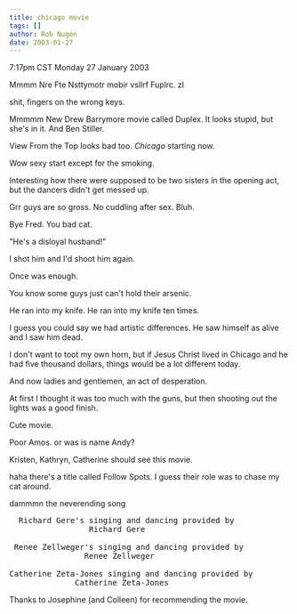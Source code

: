 ```yaml
---
title: chicago movie
tags: []
author: Rob Nugen
date: 2003-01-27
---
```


<p class=date>7:17pm CST Monday 27 January 2003</p>

<p>Mmmm Nre Fte  Nsttymotr mobir vsllrf Fuplrc.  zl

<p>shit, fingers on the wrong keys.</p>

<p>Mmmmm New Drew Barrymore movie called Duplex.  It looks stupid, but
she's in it.  And Ben Stiller.</p>

<p>View From the Top looks bad too.  <em>Chicago</em> starting
now.</p>

<p>Wow sexy start except for the smoking.</p>

<p>Interesting how there were supposed to be two sisters in the
opening act, but the dancers didn't get messed up.</p>

<p>Grr guys are so gross.  No cuddling after sex.  Bluh.</p>

<p>Bye Fred.  You bad cat.</p>

<p>"He's a disloyal husband!"</p>

<p>I shot him and I'd shoot him again.</p>

<p>Once was enough.</p>

<p>You know some guys just can't hold their arsenic.</p>

<p>He ran into my knife.
He ran into my knife ten times.</p>

<p>I guess you could say we had artistic differences.  He saw himself
as alive and I saw him dead.</p>

<p>I don't want to toot my own horn, but if Jesus Christ lived in
Chicago and he had five thousand dollars, things would be a lot
different today.</p>

<p>And now ladies and gentlemen, an act of desperation.</p>

<p>At first I thought it was too much with the guns, but then shooting
out the lights was a good finish.</p>

<p>Cute movie.</p>

<p>Poor Amos.  or was is name Andy?</p>

<p>Kristen, Kathryn, Catherine should see this movie.</p>

<p>haha there's a title called Follow Spots.  I guess their role was
to chase my cat around.</p>

<p>dammmn the neverending song</p>

<pre>
  Richard Gere's singing and dancing provided by 
                 Richard Gere  

 Renee Zellweger's singing and dancing provided by 
                Renee Zellweger

Catherine Zeta-Jones singing and dancing provided by 
              Catherine Zeta-Jones
</pre>

<p>Thanks to Josephine (and Colleen) for recommending the movie.</p>

